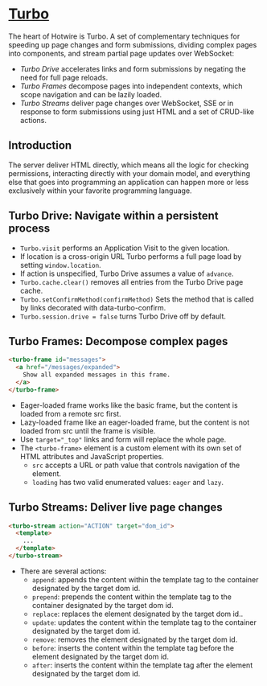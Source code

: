 # [Turbo](https://turbo.hotwired.dev)

The heart of Hotwire is Turbo. A set of complementary techniques for speeding
up page changes and form submissions, dividing complex pages into components,
and stream partial page updates over WebSocket:

- *Turbo Drive* accelerates links and form submissions by negating the need for full page reloads.
- *Turbo Frames* decompose pages into independent contexts, which scope navigation and can be lazily loaded.
- *Turbo Streams* deliver page changes over WebSocket, SSE or in response to form submissions using just HTML and a set of CRUD-like actions.

## Introduction

The server deliver HTML directly, which means all the logic for checking permissions,
interacting directly with your domain model, and everything else that goes into
programming an application can happen more or less exclusively within your favorite
programming language.

## Turbo Drive: Navigate within a persistent process

- `Turbo.visit` performs an Application Visit to the given location.
- If location is a cross-origin URL Turbo performs a full page load by setting `window.location`.
- If action is unspecified, Turbo Drive assumes a value of `advance`.
- `Turbo.cache.clear()` removes all entries from the Turbo Drive page cache.
- `Turbo.setConfirmMethod(confirmMethod)` Sets the method that is called by links decorated with data-turbo-confirm.
- `Turbo.session.drive = false` turns Turbo Drive off by default.

## Turbo Frames: Decompose complex pages

```html
<turbo-frame id="messages">
  <a href="/messages/expanded">
    Show all expanded messages in this frame.
  </a>
</turbo-frame>
```

- Eager-loaded frame works like the basic frame, but the content is loaded from a remote src first.
- Lazy-loaded frame like an eager-loaded frame, but the content is not loaded from src until the frame is visible.
- Use `target="_top"` links and form will replace the whole page.
- The `<turbo-frame>` element is a custom element with its own set of HTML attributes and JavaScript properties.
  - `src` accepts a URL or path value that controls navigation of the element.
  - `loading` has two valid enumerated values: `eager` and `lazy`.

## Turbo Streams: Deliver live page changes

```html
<turbo-stream action="ACTION" target="dom_id">
  <template>
    ...
  </template>
</turbo-stream>
```

- There are several actions:
  - `append`: appends the content within the template tag to the container designated by the target dom id.
  - `prepend`: prepends the content within the template tag to the container designated by the target dom id.
  - `replace`: replaces the element designated by the target dom id..
  - `update`: updates the content within the template tag to the container designated by the target dom id.
  - `remove`: removes the element designated by the target dom id.
  - `before`: inserts the content within the template tag before the element designated by the target dom id.
  - `after`: inserts the content within the template tag after the element designated by the target dom id.

